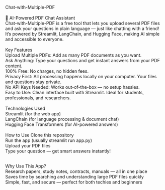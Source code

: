 Chat-with-Multiple-PDF
<br>
<br>
🤖 AI-Powered PDF Chat Assistant
<br>
Chat-with-Multiple-PDF is a free tool that lets you upload several PDF files and ask your questions in plain language — just like chatting with a friend! It’s powered by Streamlit, LangChain, and Hugging Face, making AI simple and accessible to everyone.
<br>
<br>
Key Features
<br>
Upload Multiple PDFs: Add as many PDF documents as you want.
<br>
Ask Anything: Type your questions and get instant answers from your PDF content.
<br>
100% Free: No charges, no hidden fees.
<br>
Privacy First: All processing happens locally on your computer. Your files and questions stay private.
<br>
No API Keys Needed: Works out-of-the-box — no setup hassles.
<br>
Easy to Use: Clean interface built with Streamlit. Ideal for students, professionals, and researchers.
<br>
<br>
Technologies Used
<br>
Streamlit (for the web app)
<br>
LangChain (for language processing & document chat)
<br>
Hugging Face Transformers (for AI-powered answers)
<br>
<br>
How to Use
Clone this repository
<br>
Run the app (usually streamlit run app.py)
<br>
Upload your PDF files
<br>
Type your question — get smart answers instantly!
<br>
<br>

Why Use This App?
<br>
Research papers, study notes, contracts, manuals — all in one place
<br>
Saves time by searching and understanding large PDF files quickly
<br>
Simple, fast, and secure — perfect for both techies and beginners
<br>

